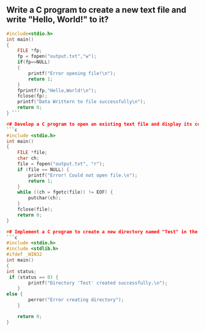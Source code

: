 ## Write a C program to create a new text file and write "Hello, World!" to it?
```c 
#include<stdio.h>
int main()
{
	FILE *fp;
	fp = fopen("output.txt","w");
	if(fp==NULL)
	{
		printf("Error opening file!\n");
		return 1;
	}
	fprintf(fp,"Hello,World!\n");
	fclose(fp);
	printf("Data Writtern to file successfully\n");
	return 0;
} ```

## Develop a C program to open an existing text file and display its contents?
```c
#include <stdio.h>
int main() 
{
    FILE *file;
    char ch;
    file = fopen("output.txt", "r");
    if (file == NULL) {
        printf("Error! Could not open file.\n");
        return 1;
    }
    while ((ch = fgetc(file)) != EOF) {
        putchar(ch); 
    }
    fclose(file);
    return 0;
}

## Implement a C program to create a new directory named "Test" in the current directory?
```c
#include <stdio.h>
#include <stdlib.h>
#ifdef _WIN32
int main()
{
int status;
 if (status == 0) {
        printf("Directory 'Test' created successfully.\n");
    } 
else {
        perror("Error creating directory");
    }

    return 0;
}


```
